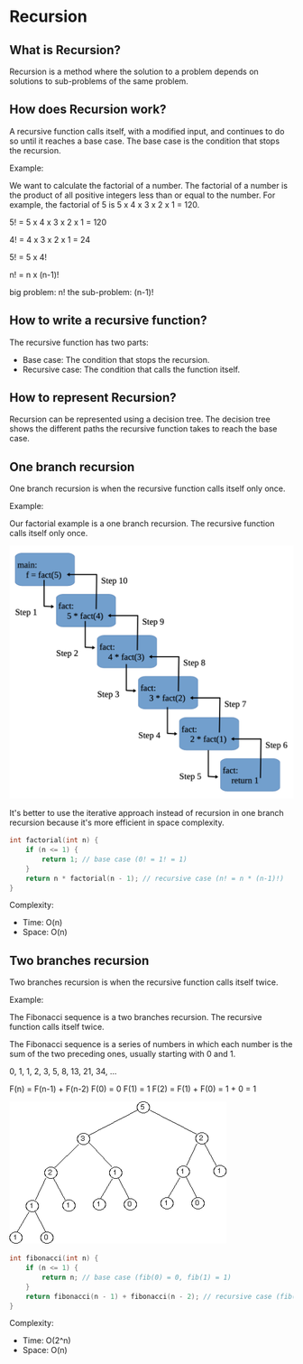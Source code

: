 # Recursion

## What is Recursion?

Recursion is a method where the solution to a problem depends on solutions to sub-problems of the same problem.

## How does Recursion work?

A recursive function calls itself, with a modified input, and continues to do so until it reaches a base case. The base case is the condition that stops the recursion.

Example:

We want to calculate the factorial of a number. The factorial of a number is the product of all positive integers less than or equal to the number. For example, the factorial of 5 is 5 x 4 x 3 x 2 x 1 = 120.

5! = 5 x 4 x 3 x 2 x 1 = 120

4! = 4 x 3 x 2 x 1 = 24

5! = 5 x 4!

n! = n x (n-1)!

big problem: n!
the sub-problem: (n-1)!

## How to write a recursive function?

The recursive function has two parts:

-   Base case: The condition that stops the recursion.
-   Recursive case: The condition that calls the function itself.

## How to represent Recursion?

Recursion can be represented using a decision tree. The decision tree shows the different paths the recursive function takes to reach the base case.

## One branch recursion

One branch recursion is when the recursive function calls itself only once.

Example:

Our factorial example is a one branch recursion. The recursive function calls itself only once.

![Factorial_Decision_Tree](https://github.com/Ahmed-M-Aboutaleb/Algorithms/blob/main/6.%20Recursion/images/factorial_recursion_tree.png?raw=true)

It's better to use the iterative approach instead of recursion in one branch recursion because it's more efficient in space complexity.

```cpp
int factorial(int n) {
    if (n <= 1) {
        return 1; // base case (0! = 1! = 1)
    }
    return n * factorial(n - 1); // recursive case (n! = n * (n-1)!)
}
```

Complexity:

-   Time: O(n)
-   Space: O(n)

## Two branches recursion

Two branches recursion is when the recursive function calls itself twice.

Example:

The Fibonacci sequence is a two branches recursion. The recursive function calls itself twice.

The Fibonacci sequence is a series of numbers in which each number is the sum of the two preceding ones, usually starting with 0 and 1.

0, 1, 1, 2, 3, 5, 8, 13, 21, 34, ...

F(n) = F(n-1) + F(n-2)
F(0) = 0
F(1) = 1
F(2) = F(1) + F(0) = 1 + 0 = 1

![Fib_Decision_Tree](https://github.com/Ahmed-M-Aboutaleb/Algorithms/blob/main/6.%20Recursion/images/fibtree.png?raw=true)

```cpp
int fibonacci(int n) {
    if (n <= 1) {
        return n; // base case (fib(0) = 0, fib(1) = 1)
    }
    return fibonacci(n - 1) + fibonacci(n - 2); // recursive case (fib(n) = fib(n-1) + fib(n-2))
}
```

Complexity:

-   Time: O(2^n)
-   Space: O(n)

